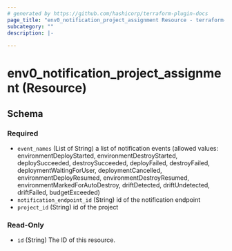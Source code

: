 ```yaml
---
# generated by https://github.com/hashicorp/terraform-plugin-docs
page_title: "env0_notification_project_assignment Resource - terraform-provider-env0"
subcategory: ""
description: |-
  
---
```


# env0_notification_project_assignment (Resource)





<!-- schema generated by tfplugindocs -->
## Schema

### Required

- `event_names` (List of String) a list of notification events (allowed values: environmentDeployStarted, environmentDestroyStarted, deploySucceeded, destroySucceeded, deployFailed, destroyFailed, deploymentWaitingForUser, deploymentCancelled, environmentDeployResumed, environmentDestroyResumed, environmentMarkedForAutoDestroy, driftDetected, driftUndetected, driftFailed, budgetExceeded)
- `notification_endpoint_id` (String) id of the notification endpoint
- `project_id` (String) id of the project

### Read-Only

- `id` (String) The ID of this resource.
